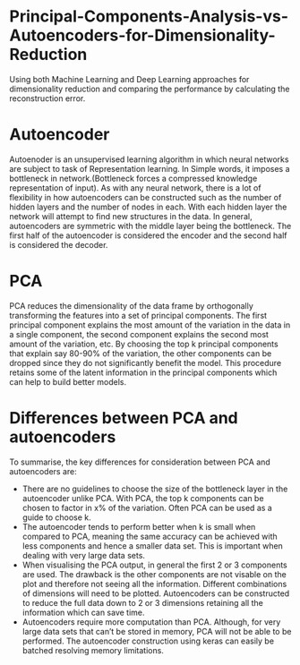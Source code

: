 # Principal-Components-Analysis-vs-Autoencoders-for-Dimensionality-Reduction
Using both Machine Learning and Deep Learning approaches for dimensionality reduction and comparing the performance by calculating the reconstruction error.

# Autoencoder

Autoenoder is an unsupervised learning algorithm in which neural networks are subject to task of Representation learning. In Simple words, it imposes a bottleneck in network.(Bottleneck forces a compressed knowledge representation of input). As with any neural network, there is a lot of flexibility in how autoencoders can be constructed such as the number of hidden layers and the number of nodes in each. With each hidden layer the network will attempt to find new structures in the data. In general, autoencoders are symmetric with the middle layer being the bottleneck. The first half of the autoencoder is considered the encoder and the second half is considered the decoder.

# PCA

PCA reduces the dimensionality of the data frame by orthogonally transforming the features into a set of principal components. The first principal component explains the most amount of the variation in the data in a single component, the second component explains the second most amount of the variation, etc. By choosing the top k principal components that explain say 80-90% of the variation, the other components can be dropped since they do not significantly benefit the model. This procedure retains some of the latent information in the principal components which can help to build better models.

# Differences between PCA and autoencoders

To summarise, the key differences for consideration between PCA and autoencoders are:

- There are no guidelines to choose the size of the bottleneck layer in the autoencoder unlike PCA. With PCA, the top k components can be chosen to factor in x% of the variation. Often PCA can be used as a guide to choose k.
- The autoencoder tends to perform better when k is small when compared to PCA, meaning the same accuracy can be achieved with less components and hence a smaller data set. This is important when dealing with very large data sets.
- When visualising the PCA output, in general the first 2 or 3 components are used. The drawback is the other components are not visable on the plot and therefore not seeing all the information. Different combinations of dimensions will need to be plotted. Autoencoders can be constructed to reduce the full data down to 2 or 3 dimensions retaining all the information which can save time.
- Autoencoders require more computation than PCA. Although, for very large data sets that can’t be stored in memory, PCA will not be able to be performed. The autoencoder construction using keras can easily be batched resolving memory limitations.
